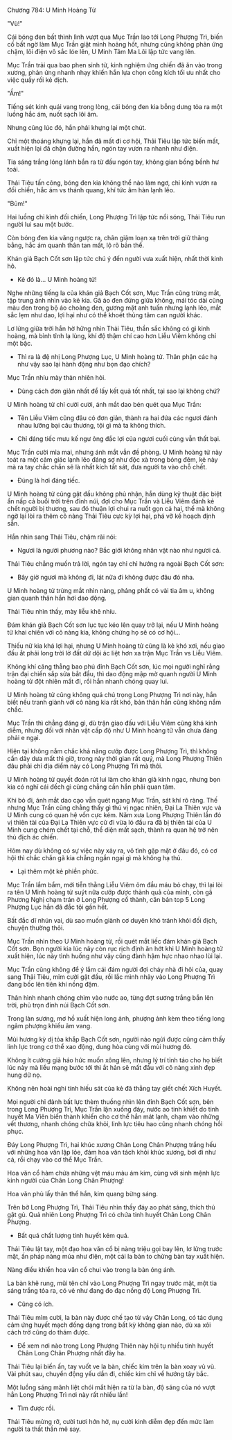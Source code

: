




Chương 784: U Minh Hoàng Tử


"Vù!"

Cái bóng đen bất thình lình vượt qua Mục Trần lao tới Long Phượng Trì, biến cố bất ngờ làm Mục Trần giật mình hoảng hốt, nhưng cũng không phản ứng chậm, lôi điện vô sắc lóe lên, U Minh Tâm Ma Lôi lập tức vang lên.

Mục Trần trải qua bao phen sinh tử, kinh nghiệm ứng chiến đã ăn vào trong xương, phản ứng nhanh nhạy khiến hắn lựa chọn công kích tối ưu nhất cho việc quấy rối kẻ địch.

"Ầm!"

Tiếng sét kinh quái vang trong lòng, cái bóng đen kia bỗng dưng tỏa ra một luồng hắc ám, nuốt sạch lôi âm.

Nhưng cũng lúc đó, hắn phải khựng lại một chút.

Chỉ một thoáng khựng lại, hắn đã mất đi cơ hội, Thải Tiêu lập tức biến mất, xuất hiện lại đã chặn đường hắn, ngón tay vươn ra nhanh như điện.

Tia sáng trắng lóng lánh bắn ra từ đầu ngón tay, không gian bồng bềnh hư toái.

Thải Tiêu tấn công, bóng đen kia không thể nào làm ngơ, chỉ kình vươn ra đối chiến, hắc ám vs thánh quang, khí tức âm hàn lạnh lẽo.

"Bủm!"

Hai luồng chỉ kình đối chiến, Long Phượng Trì lập tức nổi sóng, Thải Tiêu run người lui sau một bước.

Còn bóng đen kia văng ngược ra, chân giậm loạn xạ trên trời giữ thăng bằng, hắc ám quanh thân tan mất, lộ rõ bản thể.

Khán giả Bạch Cốt sơn lập tức chú ý đến người vưa xuất hiện, nhất thời kinh hô.

- Kẻ đó là... U Minh hoàng tử!

Nghe những tiếng la của khán giả Bạch Cốt sơn, Mục Trần cũng trừng mắt, tập trung ánh nhìn vào kẻ kia. Gã áo đen đứng giữa không, mái tóc dài cũng màu đen trong bộ áo choàng đen, gương mặt anh tuấn nhưng lạnh lẽo, mắt sắc lẹm như dao, lợi hại như có thể khoét thủng tâm can người khác.

Lơ lửng giữa trời hắn hờ hững nhìn Thải Tiêu, thần sắc không có gì kinh hoàng, mà bình tĩnh lạ lùng, khí độ thậm chí cao hơn Liễu Viêm không chỉ một bậc.

- Thì ra là đệ nhị Long Phượng Lục, U Minh hoàng tử. Thân phận các hạ như vậy sao lại hành động như bọn đạo chích?

Mục Trần nhíu mày thản nhiên hỏi.

- Dùng cách đơn giản nhất để lấy kết quả tốt nhất, tại sao lại không chứ?

U Minh hoàng tử chỉ cười cười, ánh mắt dao bén quét qua Mục Trần:

- Tên Liễu Viêm cũng đâu có đơn giản, thành ra hai đứa các ngươi đánh nhau lưỡng bại câu thương, tội gì mà ta không thích.

- Chỉ đáng tiếc mưu kế ngư ông đắc lợi của ngươi cuối cùng vẫn thất bại.

Mục Trần cười mỉa mai, nhưng ánh mắt vẫn đề phòng. U Minh hoàng tử này toát ra một cảm giác lạnh lẽo đáng sợ như độc xà trong bóng đêm, kẻ này mà ra tay chắc chắn sẽ là nhất kích tất sát, đưa người ta vào chỗ chết.

- Đúng là hơi đáng tiếc.

U Minh hoàng tử cũng gật đầu không phủ nhận, hắn dùng kỹ thuật đặc biệt ẩn nấp cả buổi trời trên đỉnh núi, đợi cho Mục Trần và Liễu Viêm đánh kẻ chết người bị thương, sau đó thuận lợi chui ra nuốt gọn cả hai, thế mà không ngờ lại lòi ra thêm cô nàng Thải Tiêu cực kỳ lợi hại, phá vỡ kế hoạch định sẵn.

Hắn nhìn sang Thải Tiêu, chậm rãi nói:

- Ngươi là người phương nào? Bắc giới không nhân vật nào như ngươi cả.

Thải Tiêu chẳng muốn trả lời, ngón tay chỉ chỉ hướng ra ngoài Bạch Cốt sơn:

- Bây giờ ngươi mà không đi, lát nữa đi không được đâu đó nha.

U Minh hoàng tử trừng mắt nhìn nàng, phảng phất có vài tia âm u, không gian quanh thân hắn hơi dao động.

Thải Tiêu nhìn thấy, mày liễu khẽ nhíu.

Đám khán giả Bạch Cốt sơn lục tục kéo lên quay trở lại, nếu U Minh hoàng tử khai chiến với cô nàng kia, không chừng họ sẽ có cơ hội...

Thiếu nữ kia khá lợi hại, nhưng U Minh hoàng tử cũng là kẻ khó xơi, nếu giao đấu ắt phải long trời lở đất dữ dội ác liệt hơn xa trận Mục Trần vs Liễu Viêm.

Không khí căng thẳng bao phủ đỉnh Bạch Cốt sơn, lúc mọi người nghĩ rằng trận đại chiến sắp sửa bắt đầu, thì dao động mập mờ quanh người U Minh hoàng tử đột nhiên mất đi, rồi hắn nhanh chóng quay lui.

U Minh hoàng tử cũng không quá chú trọng Long Phượng Trì nơi này, hắn biết nếu tranh giành với cô nàng kia rất khó, bản thân hắn cũng không nắm chắc.

Mục Trần thì chẳng đáng gì, dù trận giao đấu với Liễu Viêm cũng khá kinh diễm, nhưng đối với nhân vật cấp độ như U Minh hoàng tử vẫn chưa đáng phải e ngại.

Hiện tại không nắm chắc khả năng cướp được Long Phượng Trì, thì không cần dây dưa mất thì giờ, trong này thời gian rất quý, mà Long Phượng Thiên đâu phải chỉ địa điểm này có Long Phượng Trì mà thôi.

U Minh hoàng tử quyết đoán rút lui làm cho khán giả kinh ngạc, nhưng bọn kia có nghĩ cái đếch gì cũng chẳng cần hắn phải quan tâm.

Khi bỏ đi, ánh mắt dao cạo vẫn quét ngang Mục Trần, sát khí rõ ràng. Thế nhưng Mục Trần cũng chẳng thấy gì thú vị ngạc nhiên, Đại La Thiên vực và U Minh cung có quan hệ vốn cực kém. Năm xưa Long Phượng Thiên lần đó vị thiên tài của Đại La Thiên vực cử đi vừa ló đầu ra đã bị thiên tài của U Minh cung chém chết tại chỗ, thể diện mất sạch, thành ra quan hệ trở nên thù địch ác chiến.

Hôm nay dù không có sự việc này xảy ra, vô tình gặp mặt ở đâu đó, có cơ hội thì chắc chắn gã kia chẳng ngần ngại gì mà không hạ thủ.

- Lại thêm một kẻ phiền phức.

Mục Trần lẩm bẩm, mới tiễn thằng Liễu Viêm ôm đầu máu bỏ chạy, thì lại lòi ra tên U Minh hoàng tử suýt nữa cướp được thành quả của mình, còn gã Phương Nghị chạm trán ở Long Phượng cổ thành, căn bản top 5 Long Phượng Lục hắn đã đắc tội gần hết.

Bất đắc dĩ nhún vai, dù sao muốn giành cơ duyên khó tránh khỏi đối địch, chuyện thường thôi.

Mục Trần nhìn theo U Minh hoàng tử, rồi quét mắt liếc đám khán giả Bạch Cốt sơn. Bọn người kia lúc nãy còn rục rịch định ăn hớt khi U Minh hoàng tử xuất hiện, lúc này tình huống như vậy cũng đành hậm hực nhao nhao lùi lại.

Mục Trần cũng không để ý lắm cái đám người đợi cháy nhà đi hôi của, quay sang Thải Tiêu, mỉm cười gật đầu, rồi lắc mình nhảy vào Long Phượng Trì đang bốc lên tiên khí nồng đậm.

Thân hình nhanh chóng chìm vào nước ao, từng đợt sương trắng bắn lên trời, phủ trọn đỉnh núi Bạch Cốt sơn.

Trong làn sương, mơ hồ xuất hiện long ảnh, phượng ảnh kèm theo tiếng long ngâm phượng khiếu âm vang.

Mùi hương kỳ dị tỏa khắp Bạch Cốt sơn, người nào ngửi được cũng cảm thấy linh lực trong cơ thể xao động, dung hòa cùng với mùi hương đó.

Không ít cường giả háo hức muốn xông lên, nhưng lý trí tỉnh táo cho họ biết lúc này mà liều mạng bước tới thì ắt hản sẽ mất đầu với cô nàng xinh đẹp hung dữ nọ.

Không nên hoài nghi tính hiếu sát của kẻ đã thẳng tay giết chết Xích Huyết.

Mọi người chỉ đành bất lực thèm thuồng nhìn lên đỉnh Bạch Cốt sơn, bên trong Long Phượng Trì, Mục Trần lặn xuống đáy, nước ao tinh khiết do tinh huyết Ma Viên biến thành khiến cho cơ thể hắn mát lạnh, chạm vào những vết thương, nhanh chóng chữa khỏi, linh lực tiêu hao cũng nhanh chóng hồi phục.

Đáy Long Phượng Trì, hai khúc xương Chân Long Chân Phượng trắng hếu với những hoa văn lập lỏe, đám hoa văn tách khỏi khúc xương, bơi đi như cá, rồi chạy vào cơ thể Mục Trần.

Hoa văn cổ hàm chứa những vệt máu màu ám kim, cùng với sinh mệnh lực kinh người của Chân Long Chân Phượng!

Hoa văn phủ lấy thân thể hắn, kim quang bừng sáng.

Trên bờ Long Phượng Trì, Thải Tiêu nhìn thấy đáy ao phát sáng, thích thú gật gù. Quả nhiên Long Phượng Trì có chứa tinh huyết Chân Long Chân Phượng.

- Bất quá chất lượng tinh huyết kém quá.

Thải Tiêu lật tay, một đạo hoa văn cổ bị nàng triệu gọi bay lên, lơ lửng trước mặt, ấn pháp nàng múa như điện, một cái la bàn to chừng bàn tay xuất hiện.

Nàng điều khiển hoa văn cổ chui vào trong la bàn óng ánh.

La bàn khẽ rung, mũi tên chỉ vào Long Phượng Trì ngay trước mặt, một tia sáng trắng tỏa ra, có vẻ như đang đo đạc nồng độ Long Phượng Trì.

- Cũng có ích.

Thải Tiêu mỉm cười, la bàn này được chế tạo từ vảy Chân Long, có tác dụng cảm ứng huyết mạch đồng dạng trong bất kỳ không gian nào, dù xa xôi cách trở cũng do thám được.

- Để xem nơi nào trong Long Phượng Thiên này hội tụ nhiều tinh huyết Chân Long Chân Phượng nhất đây ha.

Thải Tiêu lại biến ấn, tay vuốt ve la bàn, chiếc kim trên la bàn xoay vù vù. Vài phút sau, chuyển động yếu dần đi, chiếc kim chỉ về hướng tây bắc.

Một luồng sáng mãnh liệt chói mắt hiện ra từ la bàn, độ sáng của nó vượt hẳn Long Phượng Trì nơi này rất nhiều lần!

- Tìm được rồi.

Thải Tiêu mừng rỡ, cười tươi hớn hở, nụ cười kinh diễm đẹp đến mức làm người ta thất thần mê say.




